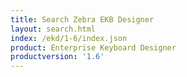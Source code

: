 ```yaml
---
title: Search Zebra EKB Designer
layout: search.html
index: /ekd/1-6/index.json
product: Enterprise Keyboard Designer
productversion: '1.6'
---
```




